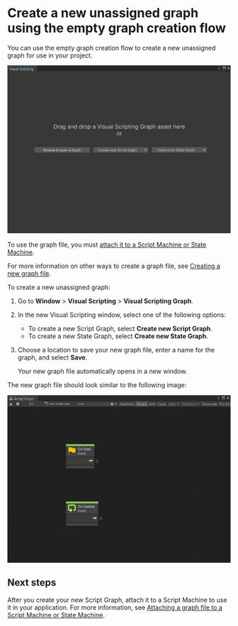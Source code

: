 # Create a new unassigned graph using the empty graph creation flow

You can use the empty graph creation flow to create a new unassigned graph for use in your project. 

![The Empty Graph Creation Flow window](images\vs-empty-graph-create-flow.png)

To use the graph file, you must [attach it to a Script Machine or State Machine](vs-attach-graph-machine.md).

For more information on other ways to create a graph file, see [Creating a new graph file](vs-create-graph.md).

To create a new unassigned graph: 

1. Go to **Window** &gt; **Visual Scripting** &gt; **Visual Scripting Graph**. 

2. In the new Visual Scripting window, select one of the following options: 

    * To create a new Script Graph, select **Create new Script Graph**. 
    * To create a new State Graph, select **Create new State Graph**. 

3. Choose a location to save your new graph file, enter a name for the graph, and select **Save**.

    Your new graph file automatically opens in a new window. 

The new graph file should look similar to the following image: 

![A new Script Graph, created using the empty graph creation flow with starter nodes](images\vs-new-graph-starter-nodes.png)

## Next steps 

After you create your new Script Graph, attach it to a Script Machine to use it in your application. For more information, see [Attaching a graph file to a Script Machine or State Machine](vs-attach-graph-machine.md).
